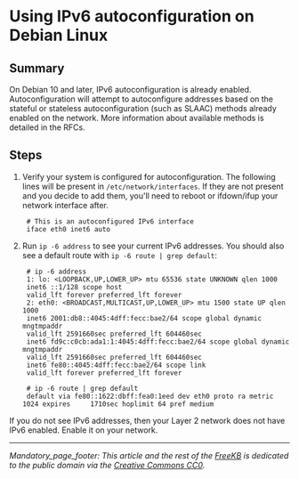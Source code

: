 # Using IPv6 autoconfiguration on Debian Linux

## Summary
On Debian 10 and later, IPv6 autoconfiguration is already enabled.   Autoconfiguration will attempt to autoconfigure addresses based on the stateful or stateless autoconfiguration (such as SLAAC) methods already enabled on the network.  More information about available methods is detailed in the RFCs.

## Steps
1. Verify your system is configured for autoconfiguration.  The following lines will be present in `/etc/network/interfaces`.  If they are not present and you decide to add them, you'll need to reboot or ifdown/ifup your network interface after.

        # This is an autoconfigured IPv6 interface
        iface eth0 inet6 auto

1. Run `ip -6 address` to see your current IPv6 addresses.  You should also see a default route with `ip -6 route | grep default`:
        
        # ip -6 address
        1: lo: <LOOPBACK,UP,LOWER_UP> mtu 65536 state UNKNOWN qlen 1000
        inet6 ::1/128 scope host
        valid_lft forever preferred_lft forever
        2: eth0: <BROADCAST,MULTICAST,UP,LOWER_UP> mtu 1500 state UP qlen 1000
        inet6 2001:db8::4045:4dff:fecc:bae2/64 scope global dynamic mngtmpaddr
        valid_lft 2591660sec preferred_lft 604460sec
        inet6 fd9c:c0cb:ada1:1:4045:4dff:fecc:bae2/64 scope global dynamic mngtmpaddr
        valid_lft 2591660sec preferred_lft 604460sec
        inet6 fe80::4045:4dff:fecc:bae2/64 scope link
        valid_lft forever preferred_lft forever

        # ip -6 route | grep default
        default via fe80::1622:dbff:fea0:1eed dev eth0 proto ra metric 1024 expires     1710sec hoplimit 64 pref medium

If you do not see IPv6 addresses, then your Layer 2 network does not have IPv6 enabled.  Enable it on your network.


*** 
_Mandatory_page_footer: This article and the rest of the [FreeKB](../README.md) is dedicated to the public domain via the [Creative Commons CC0](../LICENSE.md)._


